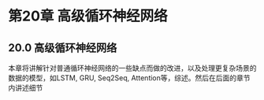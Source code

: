 <!--Copyright © Microsoft Corporation. All rights reserved.
  适用于[License](https://github.com/Microsoft/ai-edu/blob/master/LICENSE.md)版权许可-->

# 第20章 高级循环神经网络

## 20.0 高级循环神经网络

本章将讲解针对普通循环神经网络的一些缺点而做的改进，以及处理更复杂场景的数据的模型，如LSTM, GRU, Seq2Seq, Attention等，综述。然后在后面的章节内讲述细节



